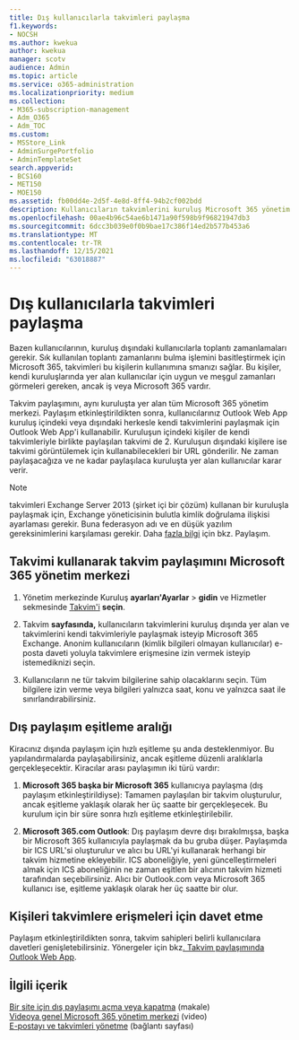 ```yaml
---
title: Dış kullanıcılarla takvimleri paylaşma
f1.keywords:
- NOCSH
ms.author: kwekua
author: kwekua
manager: scotv
audience: Admin
ms.topic: article
ms.service: o365-administration
ms.localizationpriority: medium
ms.collection:
- M365-subscription-management
- Adm_O365
- Adm_TOC
ms.custom:
- MSStore_Link
- AdminSurgePortfolio
- AdminTemplateSet
search.appverid:
- BCS160
- MET150
- MOE150
ms.assetid: fb00dd4e-2d5f-4e8d-8ff4-94b2cf002bdd
description: Kullanıcıların takvimlerini kuruluş Microsoft 365 yönetim merkezi kuruluş içindeki veya dışındaki herkesle paylaşlarını sağlamak için takvim paylaşımını etkinleştirme.
ms.openlocfilehash: 00ae4b96c54ae6b1471a90f598b9f96821947db3
ms.sourcegitcommit: 6dcc3b039e0f0b9bae17c386f14ed2b577b453a6
ms.translationtype: MT
ms.contentlocale: tr-TR
ms.lasthandoff: 12/15/2021
ms.locfileid: "63018887"
---
```

# <a name="share-calendars-with-external-users"></a>Dış kullanıcılarla takvimleri paylaşma

Bazen kullanıcılarının, kuruluş dışındaki kullanıcılarla toplantı zamanlamaları gerekir. Sık kullanılan toplantı zamanlarını bulma işlemini basitleştirmek için Microsoft 365, takvimleri bu kişilerin kullanımına smanızı sağlar. Bu kişiler, kendi kuruluşlarında yer alan kullanıcılar için uygun ve meşgul zamanları görmeleri gereken, ancak iş veya Microsoft 365 vardır.

Takvim paylaşımını, aynı kuruluşta yer alan tüm Microsoft 365 yönetim merkezi. Paylaşım etkinleştirildikten sonra, kullanıcılarınız Outlook Web App kuruluş içindeki veya dışındaki herkesle kendi takvimlerini paylaşmak için Outlook Web App'i kullanabilir. Kuruluşun içindeki kişiler de kendi takvimleriyle birlikte paylaşılan takvimi de 2. Kuruluşun dışındaki kişilere ise takvimi görüntülemek için kullanabilecekleri bir URL gönderilir. Ne zaman paylaşacağıza ve ne kadar paylaşılaca kuruluşta yer alan kullanıcılar karar verir.

> [!NOTE]
> takvimleri Exchange Server 2013 (şirket içi bir çözüm) kullanan bir kuruluşla paylaşmak için, Exchange yöneticisinin bulutla kimlik doğrulama ilişkisi ayarlaması gerekir. Buna federasyon adı ve en düşük yazılım gereksinimlerini karşılaması gerekir. Daha [fazla bilgi](/exchange/sharing-exchange-2013-help) için bkz. Paylaşım.
  
## <a name="enable-calendar-sharing-using-the-microsoft-365-admin-center"></a>Takvimi kullanarak takvim paylaşımını Microsoft 365 yönetim merkezi

1. Yönetim merkezinde Kuruluş **ayarları'Ayarlar** \> **gidin** ve Hizmetler sekmesinde <a href="https://go.microsoft.com/fwlink/p/?linkid=2053743" target="_blank"> Takvim'i</a> **seçin**.
  
3. Takvim **sayfasında,** kullanıcıların takvimlerini kuruluş dışında yer alan ve takvimlerini kendi takvimleriyle paylaşmak isteyip Microsoft 365 Exchange. Anonim kullanıcıların (kimlik bilgileri olmayan kullanıcılar) e-posta daveti yoluyla takvimlere erişmesine izin vermek isteyip istemediknizi seçin.

4. Kullanıcıların ne tür takvim bilgilerine sahip olacaklarını seçin. Tüm bilgilere izin verme veya bilgileri yalnızca saat, konu ve yalnızca saat ile sınırlandırabilirsiniz.

## <a name="external-sharing-sync-interval"></a>Dış paylaşım eşitleme aralığı

Kiracınız dışında paylaşım için hızlı eşitleme şu anda desteklenmiyor. Bu yapılandırmalarda paylaşabilirsiniz, ancak eşitleme düzenli aralıklarla gerçekleşecektir. Kiracılar arası paylaşımın iki türü vardır:

1. **Microsoft 365 başka bir Microsoft 365** kullanıcıya paylaşma (dış paylaşım etkinleştirildiyse): Tamamen paylaşılan bir takvim oluşturulur, ancak eşitleme yaklaşık olarak her üç saatte bir gerçekleşecek. Bu kurulum için bir süre sonra hızlı eşitleme etkinleştirilebilir.

2. **Microsoft 365.com Outlook**: Dış paylaşım devre dışı bırakılmışsa, başka bir Microsoft 365 kullanıcıyla paylaşmak da bu gruba düşer. Paylaşımda bir ICS URL'si oluşturulur ve alıcı bu URL'yi kullanarak herhangi bir takvim hizmetine ekleyebilir. ICS aboneliğiyle, yeni güncelleştirmeleri almak için ICS aboneliğinin ne zaman eşitlen bir alıcının takvim hizmeti tarafından seçebilirsiniz. Alıcı bir Outlook.com veya Microsoft 365 kullanıcı ise, eşitleme yaklaşık olarak her üç saatte bir olur.

## <a name="invite-people-to-access-calendars"></a>Kişileri takvimlere erişmeleri için davet etme

Paylaşım etkinleştirildikten sonra, takvim sahipleri belirli kullanıcılara davetleri genişletebilirsiniz. Yönergeler için bkz[. Takvim paylaşımında Outlook Web App](https://support.microsoft.com/office/7ecef8ae-139c-40d9-bae2-a23977ee58d5).

## <a name="related-content"></a>İlgili içerik

[Bir site için dış paylaşımı açma veya kapatma](/sharepoint/change-external-sharing-site) (makale)\
[Videoya genel Microsoft 365 yönetim merkezi](../admin-overview/admin-center-overview.md) (video)\
[E-postayı ve takvimleri yönetme](/admin) (bağlantı sayfası)

